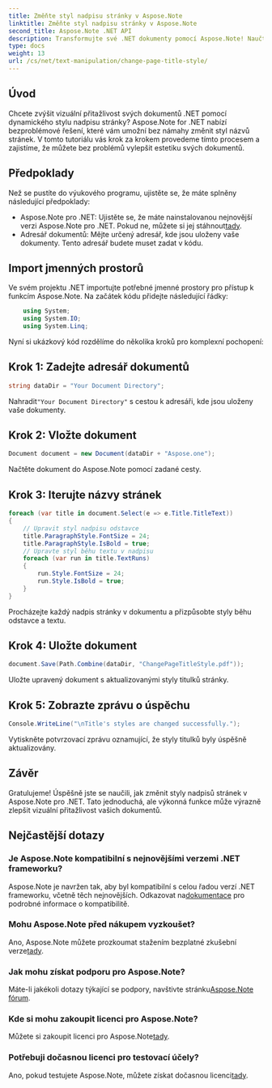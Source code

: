 ```yaml
---
title: Změňte styl nadpisu stránky v Aspose.Note
linktitle: Změňte styl nadpisu stránky v Aspose.Note
second_title: Aspose.Note .NET API
description: Transformujte své .NET dokumenty pomocí Aspose.Note! Naučte se snadno měnit styly nadpisů stránek. Zvyšte estetiku v několika jednoduchých krocích.
type: docs
weight: 13
url: /cs/net/text-manipulation/change-page-title-style/
---
```

## Úvod
Chcete zvýšit vizuální přitažlivost svých dokumentů .NET pomocí dynamického stylu nadpisu stránky? Aspose.Note for .NET nabízí bezproblémové řešení, které vám umožní bez námahy změnit styl názvů stránek. V tomto tutoriálu vás krok za krokem provedeme tímto procesem a zajistíme, že můžete bez problémů vylepšit estetiku svých dokumentů.
## Předpoklady
Než se pustíte do výukového programu, ujistěte se, že máte splněny následující předpoklady:
-  Aspose.Note pro .NET: Ujistěte se, že máte nainstalovanou nejnovější verzi Aspose.Note pro .NET. Pokud ne, můžete si jej stáhnout[tady](https://releases.aspose.com/note/net/).
- Adresář dokumentů: Mějte určený adresář, kde jsou uloženy vaše dokumenty. Tento adresář budete muset zadat v kódu.
## Import jmenných prostorů
Ve svém projektu .NET importujte potřebné jmenné prostory pro přístup k funkcím Aspose.Note. Na začátek kódu přidejte následující řádky:
```csharp
    using System;
    using System.IO;
    using System.Linq;
```
Nyní si ukázkový kód rozdělíme do několika kroků pro komplexní pochopení:
## Krok 1: Zadejte adresář dokumentů
```csharp
string dataDir = "Your Document Directory";
```
 Nahradit`"Your Document Directory"` s cestou k adresáři, kde jsou uloženy vaše dokumenty.
## Krok 2: Vložte dokument
```csharp
Document document = new Document(dataDir + "Aspose.one");
```
Načtěte dokument do Aspose.Note pomocí zadané cesty.
## Krok 3: Iterujte názvy stránek
```csharp
foreach (var title in document.Select(e => e.Title.TitleText))
{
    // Upravit styl nadpisu odstavce
    title.ParagraphStyle.FontSize = 24;
    title.ParagraphStyle.IsBold = true;
    // Upravte styl běhu textu v nadpisu
    foreach (var run in title.TextRuns)
    {
        run.Style.FontSize = 24;
        run.Style.IsBold = true;
    }
}
```
Procházejte každý nadpis stránky v dokumentu a přizpůsobte styly běhu odstavce a textu.
## Krok 4: Uložte dokument
```csharp
document.Save(Path.Combine(dataDir, "ChangePageTitleStyle.pdf"));
```
Uložte upravený dokument s aktualizovanými styly titulků stránky.
## Krok 5: Zobrazte zprávu o úspěchu
```csharp
Console.WriteLine("\nTitle's styles are changed successfully.");
```
Vytiskněte potvrzovací zprávu oznamující, že styly titulků byly úspěšně aktualizovány.
## Závěr
Gratulujeme! Úspěšně jste se naučili, jak změnit styly nadpisů stránek v Aspose.Note pro .NET. Tato jednoduchá, ale výkonná funkce může výrazně zlepšit vizuální přitažlivost vašich dokumentů.
## Nejčastější dotazy
### Je Aspose.Note kompatibilní s nejnovějšími verzemi .NET frameworku?
 Aspose.Note je navržen tak, aby byl kompatibilní s celou řadou verzí .NET frameworku, včetně těch nejnovějších. Odkazovat na[dokumentace](https://reference.aspose.com/note/net/) pro podrobné informace o kompatibilitě.
### Mohu Aspose.Note před nákupem vyzkoušet?
 Ano, Aspose.Note můžete prozkoumat stažením bezplatné zkušební verze[tady](https://releases.aspose.com/).
### Jak mohu získat podporu pro Aspose.Note?
 Máte-li jakékoli dotazy týkající se podpory, navštivte stránku[Aspose.Note fórum](https://forum.aspose.com/c/note/28).
### Kde si mohu zakoupit licenci pro Aspose.Note?
 Můžete si zakoupit licenci pro Aspose.Note[tady](https://purchase.aspose.com/buy).
### Potřebuji dočasnou licenci pro testovací účely?
 Ano, pokud testujete Aspose.Note, můžete získat dočasnou licenci[tady](https://purchase.aspose.com/temporary-license/).